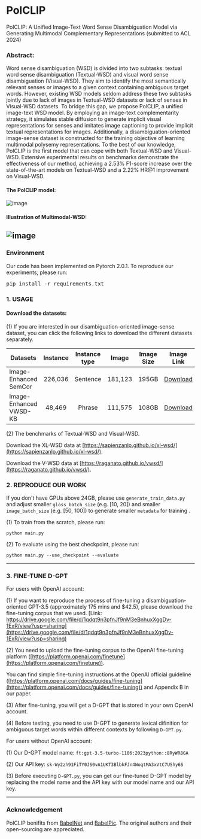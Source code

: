 # PolCLIP
PolCLIP: A Unified Image-Text Word Sense Disambiguation Model via Generating Multimodal Complementary Representations (submitted to ACL 2024)

### Abstract:
Word sense disambiguation (WSD) is divided into two subtasks: textual word sense disambiguation (Textual-WSD) and visual word sense disambiguation (Visual-WSD). They aim to identify the most semantically relevant senses or images to a given context containing ambiguous target words. However, existing WSD models seldom address these two subtasks jointly due to lack of images in Textual-WSD datasets or lack of senses in Visual-WSD datasets. To bridge this gap, we propose PolCLIP, a unified image-text WSD model. By employing an image-text complementarity strategy, it simulates stable diffusion to generate implicit visual representations for senses and imitates image captioning to provide implicit textual representations for images. Additionally, a disambiguation-oriented image-sense dataset is constructed for the training objective of learning multimodal polysemy representations. To the best of our knowledge, PolCLIP is the first model that can cope with both Textual-WSD and Visual-WSD. Extensive experimental results on benchmarks demonstrate the effectiveness of our method, achieving a 2.53% F1-score increase over the state-of-the-art models on Textual-WSD and a 2.22% HR@1 improvement on Visual-WSD.


#### The PolCLIP model:
![image](./model.png)

#### Illustration of Multimodal-WSD:
![image](./mwsd.png)
---

### Environment
Our code has been implemented on Pytorch 2.0.1. To reproduce our experiments, please run: <pre/>pip install -r requirements.txt</pre> 

### 1. USAGE
#### Download the datasets: 
(1) If you are interested in our disambiguation-oriented image-sense dataset, you can click the following links to download the different datasets separately.

Datasets | Instance | Instance type | Image | Image Size | Image Link | Metadata Size | Metadata Link
--- | :---: | :---: | :---: | :---: | :---: | :---: | :---:
Image-Enhanced SemCor | 226,036 | Sentence | 181,123 | 195GB | [Download](https://drive.google.com/drive/folders/175fA1fP9yToMYl8uxqcnMYIxBjHypcyV?usp=sharing) | 3.06GB | [Download](https://drive.google.com/file/d/1l5rBOQDXoTbeW0AXQWA8aGTld3O6lQGt/view?usp=sharing)
Image-Enhanced VWSD-KB | 48,469 | Phrase | 111,575 | 108GB | [Download](https://drive.google.com/drive/folders/175fA1fP9yToMYl8uxqcnMYIxBjHypcyV?usp=sharing) | 0.97GB | [Download](https://drive.google.com/file/d/1aRWlUg36IaaBF774CpCyqAtnOh11E-2u/view?usp=sharing)

(2) The benchmarks of Textual-WSD and Visual-WSD.

Download the XL-WSD data at [https://sapienzanlp.github.io/xl-wsd/](https://sapienzanlp.github.io/xl-wsd/).

Download the V-WSD data at [https://raganato.github.io/vwsd/](https://raganato.github.io/vwsd/).

### 2. REPRODUCE OUR WORK
If you don't have GPUs above 24GB, please use `generate_train_data.py` and adjust smaller `gloss_batch_size` (e.g. [10, 20]) and smaller `image_batch_size` (e.g. [50, 100]) to generate smaller `metadata` for training .

(1) To train from the scratch, please run:
```.
python main.py
```

(2) To evaluate using the best checkpoint, please run:
```.
python main.py --use_checkpoint --evaluate 
```

---

### 3. FINE-TUNE D-GPT
For users with OpenAI account:

(1) If you want to reproduce the process of fine-tuning a disambiguation-oriented GPT-3.5 (approximately 175 mins and $42.5), please download the fine-tuning corpus that we used. [Link: https://drive.google.com/file/d/1qdqt9n3pfnJf9nM3eBnhuxXggDv-1ExR/view?usp=sharing](https://drive.google.com/file/d/1qdqt9n3pfnJf9nM3eBnhuxXggDv-1ExR/view?usp=sharing)

(2) You need to upload the fine-tuning corpus to the OpenAI fine-tuning platform ([https://platform.openai.com/finetune](https://platform.openai.com/finetune)). 

You can find simple fine-tuning instructions at the OpenAI official guideline ([https://platform.openai.com/docs/guides/fine-tuning](https://platform.openai.com/docs/guides/fine-tuning)) and Appendix B in our paper.

(3) After fine-tuning, you will get a D-GPT that is stored in your own OpenAI account.

(4) Before testing, you need to use D-GPT to generate lexical difinition for ambiguous target words within different contexts by following `D-GPT.py`.

For users without OpenAI account:

(1) Our D-GPT model name: `ft:gpt-3.5-turbo-1106:2023python::8RyWR8GA`

(2) Our API key: `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`

(3) Before executing `D-GPT.py`, you can get our fine-tuned D-GPT model by replacing the model name and the API key with our model name and our API key.

---

### Acknowledgement
PolCLIP benifits from [BabelNet](https://babelnet.org/) and [BabelPic](https://sapienzanlp.github.io/babelpic/). The original authors and their open-sourcing are appreciated.
